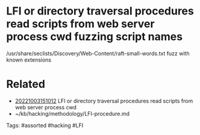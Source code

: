 # LFI or directory traversal procedures read scripts from web server process cwd fuzzing script names
/usr/share/seclists/Discovery/Web-Content/raft-small-words.txt
fuzz with known extensions

# Related
- [20221003151012](/zet/20221003151012/README.md) LFI or directory traversal procedures read scripts from web server process cwd
- ~/kb/hacking/methodology/LFI-procedure.md

Tags:
    #assorted #hacking #LFI
